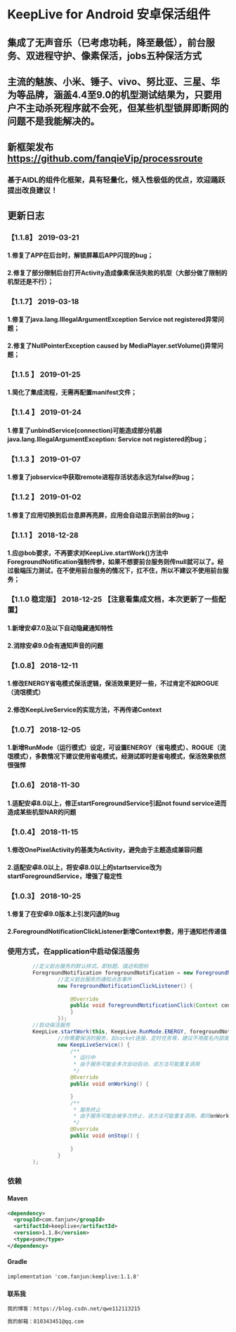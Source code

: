 # KeepLive for Android 安卓保活组件
## 集成了无声音乐（已考虑功耗，降至最低），前台服务、双进程守护、像素保活，jobs五种保活方式
## 主流的魅族、小米、锤子、vivo、努比亚、三星、华为等品牌，涵盖4.4至9.0的机型测试结果为，只要用户不主动杀死程序就不会死，但某些机型锁屏即断网的问题不是我能解决的。
## 新框架发布 https://github.com/fanqieVip/processroute
### 基于AIDL的组件化框架，具有轻量化，倾入性极低的优点，欢迎踊跃提出改良建议！
## 更新日志
### 【1.1.8】 2019-03-21
#### 1.修复了APP在后台时，解锁屏幕后APP闪现的bug；
#### 2.修复了部分限制后台打开Activity造成像素保活失败的机型（大部分做了限制的机型还是不行）；
### 【1.1.7】 2019-03-18
#### 1.修复了java.lang.IllegalArgumentException  Service not registered异常问题；
#### 2.修复了NullPointerException caused by MediaPlayer.setVolume()异常问题；
### 【1.1.5 】 2019-01-25 
#### 1.简化了集成流程，无需再配置manifest文件；
### 【1.1.4 】 2019-01-24 
#### 1.修复了unbindService(connection)可能造成部分机器java.lang.IllegalArgumentException: Service not registered的bug；
### 【1.1.3 】 2019-01-07 
#### 1.修复了jobservice中获取remote进程存活状态永远为false的bug；
### 【1.1.2 】 2019-01-02 
#### 1.修复了应用切换到后台息屏再亮屏，应用会自动显示到前台的bug；
### 【1.1.1 】 2018-12-28 
#### 1.应@bob要求，不再要求对KeepLive.startWork()方法中ForegroundNotification强制传参，如果不想要前台服务则传null就可以了。经过极端压力测试，在不使用前台服务的情况下，扛不住，所以不建议不使用前台服务；
### 【1.1.0 稳定版】 2018-12-25 【注意看集成文档，本次更新了一些配置】
#### 1.新增安卓7.0及以下自动隐藏通知特性
#### 2.消除安卓9.0会有通知声音的问题
### 【1.0.8】 2018-12-11
#### 1.修改ENERGY省电模式保活逻辑，保活效果更好一些，不过肯定不如ROGUE（流氓模式）
#### 2.修改KeepLiveService的实现方法，不再传递Context
### 【1.0.7】 2018-12-05 
#### 1.新增RunMode（运行模式）设定，可设置ENERGY（省电模式）、ROGUE（流氓模式），多数情况下建议使用省电模式，经测试即时是省电模式，保活效果依然很强悍
### 【1.0.6】 2018-11-30 
#### 1.适配安卓8.0以上，修正startForegroundService引起not found service进而造成某些机型NAR的问题
### 【1.0.4】 2018-11-15 
#### 1.修改OnePixelActivity的基类为Activity，避免由于主题造成兼容问题
#### 2.适配安卓8.0以上，将安卓8.0以上的startservice改为startForegroundService，增强了稳定性
### 【1.0.3】 2018-10-25 
#### 1.修复了在安卓9.0版本上引发闪退的bug
#### 2.ForegroundNotificationClickListener新增Context参数，用于通知栏传递值
### 使用方式，在application中启动保活服务
```Java
        //定义前台服务的默认样式。即标题、描述和图标
        ForegroundNotification foregroundNotification = new ForegroundNotification("测试","描述", R.mipmap.ic_launcher,
                //定义前台服务的通知点击事件
                new ForegroundNotificationClickListener() {
                    
                    @Override
                    public void foregroundNotificationClick(Context context, Intent intent) {
                    }
                });
        //启动保活服务
        KeepLive.startWork(this, KeepLive.RunMode.ENERGY, foregroundNotification,
                //你需要保活的服务，如socket连接、定时任务等，建议不用匿名内部类的方式在这里写
                new KeepLiveService() {
                    /**
                     * 运行中
                     * 由于服务可能会多次自动启动，该方法可能重复调用
                     */
                    @Override
                    public void onWorking() {

                    }
                    /**
                     * 服务终止
                     * 由于服务可能会被多次终止，该方法可能重复调用，需同onWorking配套使用，如注册和注销broadcast
                     */
                    @Override
                    public void onStop() {
                        
                    }
                }
        );
```
### 依赖
#### Maven
```Xml
<dependency>
  <groupId>com.fanjun</groupId>
  <artifactId>keeplive</artifactId>
  <version>1.1.8</version>
  <type>pom</type>
</dependency>
```
#### Gradle
```Xml
implementation 'com.fanjun:keeplive:1.1.8'
```

#### 联系我
```Xml
我的博客：https://blog.csdn.net/qwe112113215
```
```Xml
我的邮箱：810343451@qq.com
```
